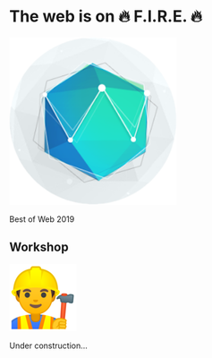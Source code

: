 <!-- .slide: class="first-slide" -->

# **The web is on 🔥 F.I.R.E. 🔥**

<img src="./assets/images/logos/bow.png" height="300px" />

Best of Web 2019
<!-- .element: style="font-size: 50px"-->

## **Workshop**

<img src="./assets/images/emojis/construction-worker.png">

Under construction...
